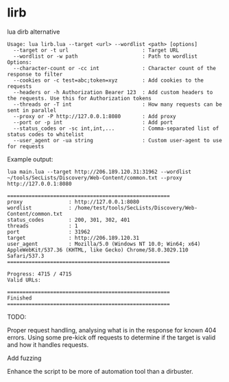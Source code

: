 # lirb
lua dirb alternative

```
Usage: lua lirb.lua --target <url> --wordlist <path> [options]
  --target or -t url                        : Target URL
  --wordlist or -w path                     : Path to wordlist
Options:
  --character-count or -cc int              : Character count of the response to filter
  --cookies or -c test=abc;token=xyz        : Add cookies to the requests
  --headers or -h Authorization Bearer 123  : Add custom headers to the requests. Use this for Authorization tokens
  --threads or -T int                       : How many requests can be sent in parallel
  --proxy or -P http://127.0.0.1:8080       : Add proxy
  --port or -p int                          : Add port
  --status_codes or -sc int,int,...         : Comma-separated list of status codes to whitelist
  --user_agent or -ua string                : Custom user-agent to use for requests
```

  Example output:
```
lua main.lua --target http://206.189.120.31:31962 --wordlist ~/tools/SecLists/Discovery/Web-Content/common.txt --proxy http://127.0.0.1:8080

=====================================================
proxy               : http://127.0.0.1:8080
wordlist            : /home/test/tools/SecLists/Discovery/Web-Content/common.txt
status_codes        : 200, 301, 302, 401
threads             : 1
port                : 31962
target              : http://206.189.120.31
user_agent          : Mozilla/5.0 (Windows NT 10.0; Win64; x64) AppleWebKit/537.36 (KHTML, like Gecko) Chrome/58.0.3029.110 Safari/537.3
=====================================================

Progress: 4715 / 4715
Valid URLs:

=====================================================
Finished
=====================================================

```


  TODO:

  Proper request handling, analysing what is in the response for known 404 errors. 
  Using some pre-kick off requests to determine if the target is valid and how it handles requests.


  Add fuzzing

  Enhance the script to be more of automation tool than a dirbuster. 
